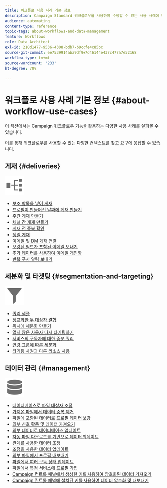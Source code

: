 ```yaml
---
title: 워크플로 사용 사례 기본 정보
description: Campaign Standard 워크플로우를 사용하여 수행할 수 있는 사용 사례에 대해 자세히 알아보십시오.
audience: automating
content-type: reference
topic-tags: about-workflows-and-data-management
feature: Workflows
role: Data Architect
exl-id: 210d1477-9536-4308-bdb7-b9ccfe4c85bc
source-git-commit: ee7539914aba9df9e7d46144e437c477a7e52168
workflow-type: tm+mt
source-wordcount: '233'
ht-degree: 70%

---
```


# 워크플로 사용 사례 기본 정보 {#about-workflow-use-cases}

이 섹션에서는 Campaign 워크플로우 기능을 활용하는 다양한 사용 사례를 살펴볼 수 있습니다.

이를 통해 워크플로우를 사용할 수 있는 다양한 컨텍스트를 찾고 요구에 응답할 수 있습니다.

## 게재 {#deliveries}

<img src="assets/do-not-localize/icon_workflows.svg" width="60px">

* [보조 항목을 넣어 게재](../../automating/using/workflow-created-query-with-complement.md)
* [프로필이 만들어진 날짜에 게재 만들기](../../automating/using/workflow-creation-date-query.md)
* [주간 게재 만들기](../../automating/using/workflow-weekly-offer.md)
* [채널 간 게재 만들기](../../automating/using/workflow-cross-channel-delivery.md)
* [게재 전 중복 확인](../../automating/using/identifying-duplicated-before-delivery.md)
* [생일 게재](../../automating/using/birthday-delivery.md)
* [이메일 및 DM 게재 연결](../../automating/using/coupling-email-direct-mail.md)
* [보강된 필드가 포함된 이메일 보내기](../../automating/using/sending-email-enriched-fields.md)
* [추가 데이터를 사용하여 이메일 개인화](../../automating/using/personalizing-email-with-additional-data.md)
* [반복 푸시 알림 보내기](../../automating/using/recurring-push-notifications.md)

## 세분화 및 타겟팅 {#segmentation-and-targeting}

<img src="assets/do-not-localize/icon_filter.svg" width="60px">

* [쿼리 샘플](../../automating/using/query-samples.md)
* [정교화한 두 대상자 결합](../../automating/using/union-on-two-refined-audiences.md)
* [위치에 세분화 만들기](../../automating/using/workflow-segmentation-location.md)
* [열지 않은 사용자 다시 타기팅하기](../../automating/using/workflow-cross-channel-retargeting.md)
* [서비스의 구독자에 대한 증분 쿼리](../../automating/using/incremental-query-on-subscribers.md)
* [연령 그룹에 따른 세분화](../../automating/using/segmentation-age-groups.md)
* [타기팅 차원과 다른 리소스 사용](../../automating/using/using-resources-different-from-targeting-dimensions.md)

## 데이터 관리 {#management}

<img src="assets/do-not-localize/icon_manage.svg" width="60px">

* [데이터베이스로 파일 대상자 조정](../../automating/using/reconcile-file-audience-with-database.md)
* [가져온 파일에서 데이터 중복 제거](../../automating/using/deduplicating-data-imported-file.md)
* [&#x200B; 파일에 포함된 데이터로 프로필 데이터 보강](../../automating/using/enriching-profile-data-file.md)
* [외부 신호 활동 및 데이터 가져오기](../../automating/using/external-signal-data-import.md)
* [외부 데이터로 데이터베이스 업데이트](../../automating/using/update-database-file.md)
* [자동 파일 다운로드를 기반으로 데이터 업데이트](../../automating/using/update-data-automatic-download.md)
* [관계를 사용한 데이터 조정](../../automating/using/reconciliation-using-relations.md)
* [조정을 사용한 데이터 업데이트](../../automating/using/data-update-reconciliation.md)
* [외부 파일에서 프로필 내보내기](../../automating/using/exporting-profiles-in-file.md)
* [파일에서 여러 구독 상태 업데이트](../../automating/using/updating-subscriptions-from-file.md)
* [파일에서 특정 서비스에 프로필 가입](../../automating/using/subscribing-profiles-from-file.md)
* [Campaign 컨트롤 패널에서 생성한 키를 사용하여 암호화된 데이터 가져오기](../../automating/using/managing-encrypted-data.md#use-case-gpg-decrypt)
* [Campaign 컨트롤 패널에 설치된 키를 사용하여 데이터 암호화 및 내보내기](../../automating/using/managing-encrypted-data.md#use-case-gpg-encrypt)
